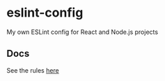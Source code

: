 # eslint-config

My own ESLint config for React and Node.js projects


## Docs

See the rules [here](http://github.com/diegofrayo/eslint-config/tree/master/index.js)
